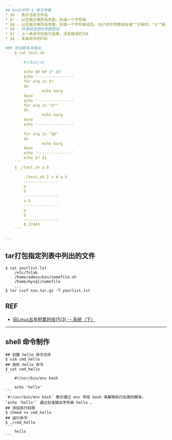 ```yaml
---
## bash中的 $ 相关参数 
* $0 - 表示当前文件名
* $* - 以空格分离所有参数，形成一个字符串
* $@ - 以空格分离所有参数，形成一个字符串组合。与$*的不同表现在被""引用时，"$*"是一个字符串，而"$@"则包含多个字符串
* $# - 传递给进程的参数数目
* $? - 上一条命令的执行结果，没有错误时为0
* $$ - 本条命令的PID

### 测试脚本及输出
    $ cat test.sh 
    ```
        #!/bin/sh
        
        echo $0 $# $* $@
        echo '---------------'
        for arg in $*
        do
                echo $arg
        done
        echo '---------------'
        for arg in "$*"
        do
                echo $arg
        done
        echo '---------------'
        
        for arg in "$@"
        do
                echo $arg
        done
        echo '---------------'
        echo $? $$
    ```
    $ ./test.sh a b
    ```
        ./test.sh 2 a b a b
        ---------------
        a
        b
        ---------------
        a b
        ---------------
        a
        b
        ---------------
        0 27443
    ```

---
```

##  tar打包指定列表中列出的文件
    $ cat yourlist.lst  
        /etc/fstab  
        /home/admin/bin/somefile.sh  
        /home/mysql/somefile  
        ...  
    $ tar cvzf xxx.tar.gz -T yourlist.lst  

## REF
* [玩Linux五年积累的技巧(3) -- 系统（下）](http://blog.csdn.net/gaopenghigh/article/details/8654084)

---
## shell 命令制作
    ## 创建 hello 命令文件
    $ vim cmd_hello
    ## 简析 hello 命令
    $ cat cmd_hello
    ```
        #!/usr/bin/env bash
    
        echo 'hello'
    ```
    `#!/usr/bin/env bash` 表示通过 env 寻找 bash 来解释执行后面的脚本。
    `echo 'hello'` 通过标准输出字符串 hello 。    
    ## 添加执行权限
    $ chmod +x cmd_hello
    ## 运行命令
    $ ./cmd_hello
    ```
        hello
    ```